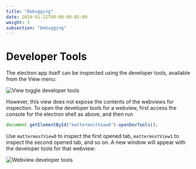 ```yaml
---
title: "Debugging"
date: 2019-01-22T00:00:00-05:00
weight: 3
subsection: "Debugging"
---
```


# Developer Tools

The electron app itself can be inspected using the developer tools, available from the View menu:

![View toggle developer tools](/contribute/desktop/view-toggle-developer-tools.png)

However, this view does not expose the contents of the webviews for inspection. To open the developer tools for a webview, first access the console for the electron shell as above, and then run

```js
document.getElementById("mattermostView0").openDevTools();
```

Use `mattermostView0` to inspect the first opened tab, `mattermostView1` to inspect the second opened tab, and so on. A new window will appear with the developer tools for that webview:

![Webview developer tools](/contribute/desktop/webview-developer-tools.png)
